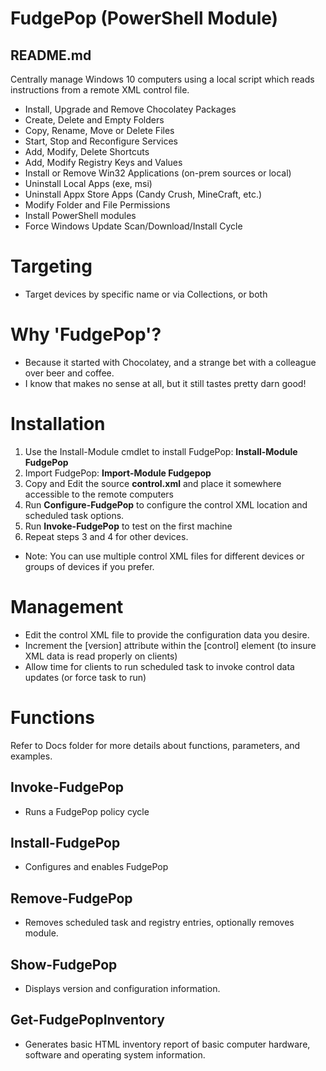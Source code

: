 # FudgePop (PowerShell Module)
## README.md

Centrally manage Windows 10 computers using a local script which reads instructions from a remote XML control file.

  * Install, Upgrade and Remove Chocolatey Packages
  * Create, Delete and Empty Folders
  * Copy, Rename, Move or Delete Files
  * Start, Stop and Reconfigure Services
  * Add, Modify, Delete Shortcuts
  * Add, Modify Registry Keys and Values
  * Install or Remove Win32 Applications (on-prem sources or local)
  * Uninstall Local Apps (exe, msi)
  * Uninstall Appx Store Apps (Candy Crush, MineCraft, etc.)
  * Modify Folder and File Permissions
  * Install PowerShell modules
  * Force Windows Update Scan/Download/Install Cycle

# Targeting

  * Target devices by specific name or via Collections, or both

# Why 'FudgePop'?

  * Because it started with Chocolatey, and a strange bet with a colleague over beer and coffee.
  * I know that makes no sense at all, but it still tastes pretty darn good!
  
# Installation

  1. Use the Install-Module cmdlet to install FudgePop: **Install-Module FudgePop**
  2. Import FudgePop: **Import-Module Fudgepop**
  3. Copy and Edit the source **control.xml** and place it somewhere accessible to the remote computers
  4. Run **Configure-FudgePop** to configure the control XML location and scheduled task options.
  5. Run **Invoke-FudgePop** to test on the first machine
  6. Repeat steps 3 and 4 for other devices.
  
  * Note: You can use multiple control XML files for different devices or groups of devices if you prefer.

# Management

  * Edit the control XML file to provide the configuration data you desire.
  * Increment the [version] attribute within the [control] element (to insure XML data is read properly on clients)
  * Allow time for clients to run scheduled task to invoke control data updates (or force task to run)
  
# Functions

Refer to Docs folder for more details about functions, parameters, and examples.

## Invoke-FudgePop

  * Runs a FudgePop policy cycle

## Install-FudgePop

  * Configures and enables FudgePop

## Remove-FudgePop

  * Removes scheduled task and registry entries, optionally removes module.

## Show-FudgePop

  * Displays version and configuration information.

## Get-FudgePopInventory

  * Generates basic HTML inventory report of basic computer hardware, software and operating system information.

